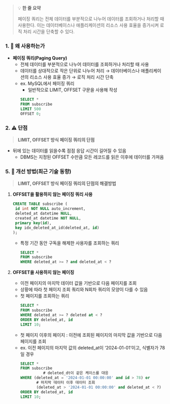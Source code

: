 > 💡 **한 줄 요약**
>
> 페이징 쿼리는 전체 데이터를 부분적으로 나누어 데이터를 조회하거나 처리할 때 사용한다. 이는 데이터베이스나 애플리케이션의 리소스 사용 효율을 증가시켜 로직 처리 시간을 단축할 수 있다.

### 1. 🤔 왜 사용하는가

- **페이징 쿼리(Paging Query)**
  - 전체 데이터를 부분적으로 나누어 데이터를 조회하거나 처리할 때 사용
  - 데이터를 상대적으로 작은 단위로 나누어 처리
    → 데이터베이스나 애플리케이션의 리소스 사용 효율 증가
    → 로직 처리 시간 단축
  - ex. MySQL에서 페이징 쿼리
    - 일반적으로 LIMIT, OFFSET 구문을 사용해 작성
    ```sql
    SELECT *
    FROM subscribe
    LIMIT 500
    OFFSET 0;
    ```

### 2. ⚠️ 단점

> **LIMIT, OFFSET 방식 페이징 쿼리의 단점**

- 뒤에 있는 데이터를 읽을수록 점점 응답 시간이 길어질 수 있음
  - DBMS는 지정된 OFFSET 수만큼 모든 레코드를 읽은 이후에 데이터를 가져옴

### 5. 🔄 개선 방법(최근 기술 동향)

> **LIMIT, OFFSET 방식 페이징 쿼리의 단점의 해결방법**

1. **OFFSET을 활용하지 않는 페이징 쿼리 사용**

   ```sql
   CREATE TABLE subscribe (
   	id int NOT NULL auto_increment,
   	deleted_at datetime NULL,
   	created_at datetime NOT NULL,
   	primary key(id),
   	key idx_deleted_at_id(deleted_at, id)
   );
   ```

   - 특정 기간 동안 구독을 해제한 사용자를 조회하는 쿼리
     ```sql
     SELECT *
     FROM subscribe
     WHERE deleted_at >= ? and deleted_at < ?
     ```

2. **OFFSET을 사용하지 않는 페이징**
   - 이전 페이지의 마지막 데이터 값을 기반으로 다음 페이지를 조회
   - 상황에 따라 첫 페이지 조회 쿼리와 N회차 쿼리의 모양이 다를 수 있음
   - 첫 페이지를 조회하는 쿼리
     ```sql
     SELECT *
     FROM subscribe
     WHERE deleted_at >= ? deleted at < ?
     ORDER BY deleted_at, id
     LIMIT 10;
     ```
   - 첫 페이지 이후의 페이지 : 이전에 조회된 페이지의 마지막 값을 기반으로 다음 페이지를 조회
   - ex. 이전 페이지의 마지막 값의 deleted_at이 ‘2024-01-01’이고, 식별자가 78일 경우
     ```sql
     SELECT *
     FROM subscribe
     		   # deleted_dt이 같은 케이스를 대응
     WHERE (deleted_at = '2024-01-01 00:00:00' and id > 78) or
            # 마지막 데이터 이후 데이터 조회
     	    (deleted_at > '2024-01-01 00:00:00' and deleted_at < ?)
     ORDER BY deleted_at, id
     LIMIT 10;
     ```
